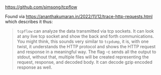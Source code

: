 https://github.com/simsong/tcpflow

Found via https://ananthakumaran.in/2022/11/12/trace-http-requests.html which describes it thus:

> `tcpflow` can analyze the data transmitted via tcp sockets. It can look at any live tcp socket and show the back and forth communications. You might think, this sounds very similar to `tcpdump`, it is, with one twist, it understands the HTTP protocol and shows the HTTP request and response in a meaningful way. The flag -c sends all the output to stdout, without that, multiple files will be created representing the request, response, and decoded body. It can decode gzip encoded response as well.